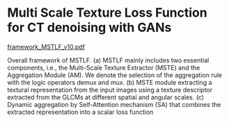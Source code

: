 # Multi Scale Texture Loss Function for CT denoising with GANs




[framework_MSTLF_v10.pdf](https://github.com/user-attachments/files/17918721/framework_MSTLF_v10.pdf)



Overall framework of MSTLF. (a) MSTLF mainly includes two essential components, i.e., the Multi-Scale Texture Extractor (MSTE) and the Aggregation Module (AM).
We denote the selection of the aggregation rule with the logic operators demux and mux.
(b) MSTE module extracting a textural representation from the input images using a texture descriptor extracted from the GLCMs at different spatial and angular scales. (c) Dynamic aggregation by Self-Attention mechanism (SA) that combines
the extracted representation into a scalar loss function

